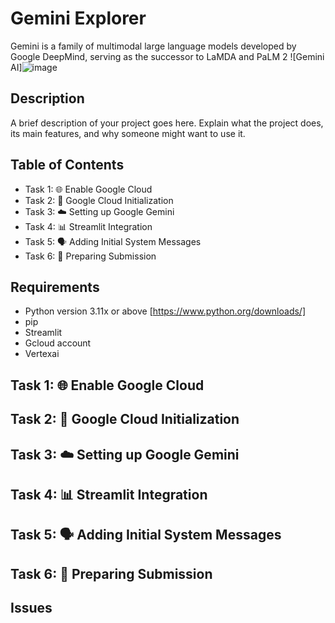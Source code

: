 # Gemini Explorer
  Gemini is a family of multimodal large language models developed by Google DeepMind, serving as the successor to LaMDA and PaLM 2
  ![Gemini AI]![image](https://github.com/AnikethRai/Gemini_Explorer/assets/95706188/a86760e0-91b5-40b8-97ca-65e8c7e7b12a)

## Description

A brief description of your project goes here. Explain what the project does, its main features, and why someone might want to use it.

## Table of Contents

- Task 1: 🌐 Enable Google Cloud
- Task 2: 🧬 Google Cloud Initialization
- Task 3: ☁️ Setting up Google Gemini
- Task 4: 📊 Streamlit Integration
- Task 5: 🗣️ Adding Initial System Messages
- Task 6: 📄 Preparing Submission

## Requirements

- Python version 3.11x or above [https://www.python.org/downloads/]
- pip
- Streamlit
- Gcloud account
- Vertexai
## Task 1: 🌐 Enable Google Cloud

## Task 2: 🧬 Google Cloud Initialization
## Task 3: ☁️ Setting up Google Gemini
## Task 4: 📊 Streamlit Integration
## Task 5: 🗣️ Adding Initial System Messages
## Task 6: 📄 Preparing Submission
##  Issues

